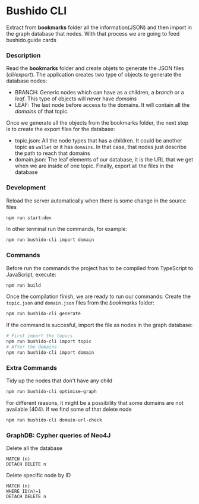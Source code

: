 # Bushido CLI
Extract from **bookmarks** folder all the information(JSON) and then import in the graph database that nodes. With that process we are going to feed bushido.guide cards
### Description
Read the **bookmarks** folder and create objets to generate the JSON files (*cli/export*). The application creates two type of objects to generate the database nodes:
- BRANCH: Generic nodes which can have as a children, a *branch* or a *leaf*. This type of objects will never have *domains*
- LEAF: The last node before access to the domains. It will contain all the *domains* of that topic.

Once we generate all the objects from the bookmarks folder, the next step is to create the export files for the database:
- topic.json: All the node types that has a children. It could be another topic as `wallet` or it has `domains`. In that case, that nodes just describe the path to reach that domains
- domain.json: The leaf elements of our database, it is the URL that we get when we are inside of one topic. 
Finally, export all the files in the database

### Development
Reload the server automatically when there is some change in the source files
```bash
npm run start:dev
```
In other terminal run the commands, for example:
```bash
npm run bushido-cli import domain
```

### Commands
Before run the commands the project has to be compiled from TypeScript to JavaScript, execute:
```bash
npm run build
```
Once the compilation finish, we are ready to run our commands:
Create the `topic.json` and `domain.json` files from the *bookmarks* folder:
```bash
npm run bushido-cli generate
```
If the command is succesful, import the file as nodes in the graph database:
```bash
# First import the topics
npm run bushido-cli import topic
# After the domains
npm run bushido-cli import domain
```

### Extra Commands
Tidy up the nodes that don't have any child
```bash
npm run bushido-cli optimise-graph
```
For different reasons, it might be a possibility that some domains are not available (404). If we find some of that delete node
```bash
npm run bushido-cli domain-url-check
```

### GraphDB: Cypher queries of Neo4J
Delete all the database
```cypher
MATCH (n)
DETACH DELETE n
```
Delete specific node by ID
```cypher
MATCH (n)
WHERE ID(n)=1
DETACH DELETE n
```